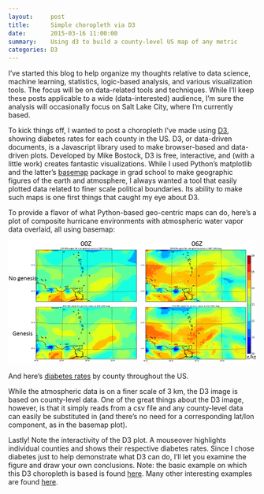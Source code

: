 ```yaml
---
layout:     post
title:      Simple choropleth via D3
date:       2015-03-16 11:00:00
summary:    Using d3 to build a county-level US map of any metric 
categories: D3
---
```


I’ve started this blog to help organize my thoughts relative to data science, machine learning, statistics, logic-based analysis, and various visualization tools. The focus will be on data-related tools and techniques. While I’ll keep these posts applicable to a wide (data-interested) audience, I’m sure the analysis will occasionally focus on Salt Lake City, where I’m currently based.

To kick things off, I wanted to post a choropleth I’ve made using [D3](https://d3js.org/), showing diabetes rates for each county in the US. D3, or data-driven documents, is a Javascript library used to make browser-based and data-driven plots. Developed by Mike Bostock, D3 is free, interactive, and (with a little work) creates fantastic visualizations. While I used Python’s matplotlib and the latter’s [basemap](http://matplotlib.org/basemap/users/intro.html) package in grad school to make geographic figures of the earth and atmosphere, I always wanted a tool that easily plotted data related to finer scale political boundaries. Its ability to make such maps is one first things that caught my eye about D3.

To provide a flavor of what Python-based geo-centric maps can do, here’s a plot of composite hurricane environments with atmospheric water vapor data overlaid, all using basemap:

![Basemap](/images/basemap_fourpanel.png)

And here’s [diabetes rates](http://www.cdc.gov/diabetes/atlas/countydata/County_ListofIndicators.html) by county throughout the US.

<script src="http://code.jquery.com/jquery-1.11.1.min.js"></script>
<script src="https://d3js.org/d3.v3.min.js"></script>
<script>
var width = 450,
    height = 300;

var rateById = d3.map();

var quantize = d3.scale.quantize()
    .domain([0, .15])
    .range(d3.range(9).map(function(i) { return "q" + i + "-9"; }));

var projection = d3.geo.albersUsa()
    .scale(640)
    .translate([width / 2, height / 2]);

var path = d3.geo.path()
    .projection(projection);

var svg = d3.select("div#example").selectAll("svg")
    .attr("width", width)
    .attr("height", height);
    
queue()
    .defer(d3.json, "/data/us.json")
    .defer(d3.csv, "/data/diabetes_2012.csv", function(d) { rateById.set(d.id, +d.rate); })
    .await(ready);

function ready(error, us) {
  svg.append("g")
      .attr("class", "counties")
    .selectAll("path")
      .data(topojson.feature(us, us.objects.counties).features)
      .enter().append("path")
      .attr("class", function(d) { return quantize(rateById.get(d.id)); })
      .attr("d", path)
      .on("mouseover", function(d) {
        d3.select(this.parentNode.appendChild(this)).transition().duration(300)
        .style({'stroke-opacity':1,'stroke':'#F00'})
      })
      .on("mouseout", function(d) {
        d3.select(this.parentNode.appendChild(this)).transition().duration(300)
        .style({'stroke-opacity':0.2,'stroke':'#eee'})
      })
     .append("svg:title")
       .text(function(d) {  return rateById.get(d.id); });
     
      //console.log(rateById.get(d.id));

  svg.append("path")
      .datum(topojson.mesh(us, us.objects.states, function(a, b) { return a !== b; }))
      .attr("class", "states")
      .attr("d", path)
}

//d3.select(div#example).style("height", height + "px").selectAll("svg");
</script>
<div id="example"></div>

While the atmospheric data is on a finer scale of 3 km, the D3 image is based on county-level data. One of the great things about the D3 image, however, is that it simply reads from a csv file and any county-level data can easily be substituted in (and there’s no need for a corresponding lat/lon component, as in the basemap plot).

Lastly! Note the interactivity of the D3 plot. A mouseover highlights individual counties and shows their respective diabetes rates. Since I chose diabetes just to help demonstrate what D3 can do, I’ll let you examine the figure and draw your own conclusions.
Note: the basic example on which this D3 choropleth is based is found [here](http://bl.ocks.org/mbostock/4060606). Many other interesting examples are found [here](https://github.com/mbostock/d3/wiki/Gallery).
